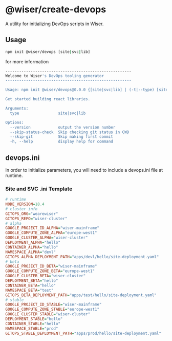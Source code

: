 # @wiser/create-devops

A utility for initializing DevOps scripts in Wiser.

## Usage

```bash
npm init @wiser/devops [site|svc|lib]
```

for more information

```bash
-------------------------------------------------------
Welcome to Wiser's DevOps tooling generator
-------------------------------------------------------

Usage: npm init @wiser/devops@0.0.0 {[site|svc|lib] | (-t|--type) [site|svc|lib]} -- [options...]

Get started building react libraries.

Arguments:
  type                 site|svc|lib

Options:
  --version            output the version number
  --skip-status-check  Skip checking git status in CWD
  --skip-git           Skip making first commit
  -h, --help           display help for command
```

## devops.ini

In order to initialize parameters, you will need to include a devops.ini file at runtime.

### Site and SVC .ini Template

```ini
# runtime
NODE_VERSION=18.4
# cluster info
GITOPS_ORG="wearewiser"
GITOPS_REPO="wiser-cluster"
# alpha
GOOGLE_PROJECT_ID_ALPHA="wiser-mainframe"
GOOGLE_COMPUTE_ZONE_ALPHA="europe-west1"
GOOGLE_CLUSTER_ALPHA="wiser-cluster"
DEPLOYMENT_ALPHA="hello"
CONTAINER_ALPHA="hello"
NAMESPACE_ALPHA="devl"
GITOPS_ALPHA_DEPLOYMENT_PATH="apps/devl/hello/site-deployment.yaml"
# beta
GOOGLE_PROJECT_ID_BETA="wiser-mainframe"
GOOGLE_COMPUTE_ZONE_BETA="europe-west1"
GOOGLE_CLUSTER_BETA="wiser-cluster"
DEPLOYMENT_BETA="hello"
CONTAINER_BETA="hello"
NAMESPACE_BETA="test"
GITOPS_BETA_DEPLOYMENT_PATH="apps/test/hello/site-deployment.yaml"
# stable
GOOGLE_PROJECT_ID_STABLE="wiser-mainframe"
GOOGLE_COMPUTE_ZONE_STABLE="europe-west1"
GOOGLE_CLUSTER_STABLE="wiser-cluster"
DEPLOYMENT_STABLE="hello"
CONTAINER_STABLE="hello"
NAMESPACE_STABLE="prod"
GITOPS_STABLE_DEPLOYMENT_PATH="apps/prod/hello/site-deployment.yaml"
```
